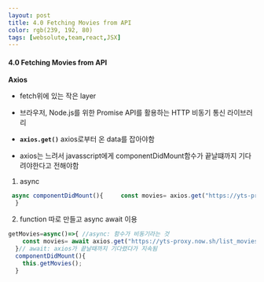 ```yaml
---
layout: post
title: 4.0 Fetching Movies from API
color: rgb(239, 192, 80)
tags: [websolute,team,react,JSX]
---
```


#### 4.0 Fetching Movies from API

__Axios__ 
- fetch위에 있는 작은 layer
- 브라우저, Node.js를 위한 Promise API를 활용하는 HTTP 비동기 통신 라이브러리 


- __`axios.get()`__ axios로부터 온 data를 잡아야함


- axios는 느려서 javasscript에게 componentDidMount함수가 끝날떄까지 기다려야한다고 전해야함  
1. async
```javascript
 async componentDidMount(){     const movies= axios.get("https://yts-proxy.now.sh/list_movies.json");
  }
```
2. function 따로 만들고 async await 이용
```javascript
getMovies=async()=>{ //async: 함수가 비동기라는 것 
    const movies= await axios.get("https://yts-proxy.now.sh/list_movies.json");
  }// await: axios가 끝날때까지 기다렸다가 지속됨
  componentDidMount(){ 
    this.getMovies();
  }
```
 